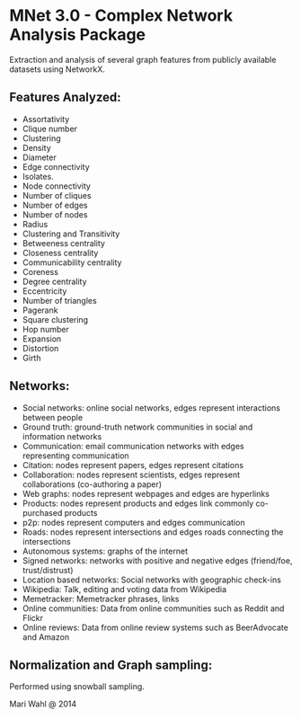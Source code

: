 MNet 3.0 - Complex Network Analysis Package
===========================================

Extraction and analysis of several graph features from publicly available datasets using NetworkX.

Features Analyzed:
------------------

* Assortativity
* Clique number
* Clustering
* Density
* Diameter
* Edge connectivity
* Isolates.
* Node connectivity
* Number of cliques
* Number of edges
* Number of nodes
* Radius
* Clustering and Transitivity
* Betweeness centrality
* Closeness centrality
* Communicability centrality
* Coreness
* Degree centrality
* Eccentricity
* Number of triangles
* Pagerank
* Square clustering
* Hop number
* Expansion
* Distortion
* Girth




Networks:
---------
* Social networks: online social networks, edges represent interactions between people
* Ground truth: ground-truth network communities in social and information networks 
* Communication: email communication networks with edges representing communication
* Citation: nodes represent papers, edges represent citations
* Collaboration: nodes represent scientists, edges represent collaborations (co-authoring a paper)
* Web graphs: nodes represent webpages and edges are hyperlinks
* Products: nodes represent products and edges link commonly co-purchased products
* p2p: nodes represent computers and edges communication
* Roads: nodes represent intersections and edges roads connecting the intersections
* Autonomous systems: graphs of the internet
* Signed networks: networks with positive and negative edges (friend/foe, trust/distrust)
* Location based networks: Social networks with geographic check-ins
* Wikipedia: Talk, editing and voting data from Wikipedia
* Memetracker: Memetracker phrases, links
* Online communities:  Data from online communities such as Reddit and Flickr
* Online reviews: Data from online review systems such as BeerAdvocate and Amazon


Normalization and Graph sampling:
---------------------------------
Performed using snowball sampling.



Mari Wahl @ 2014

